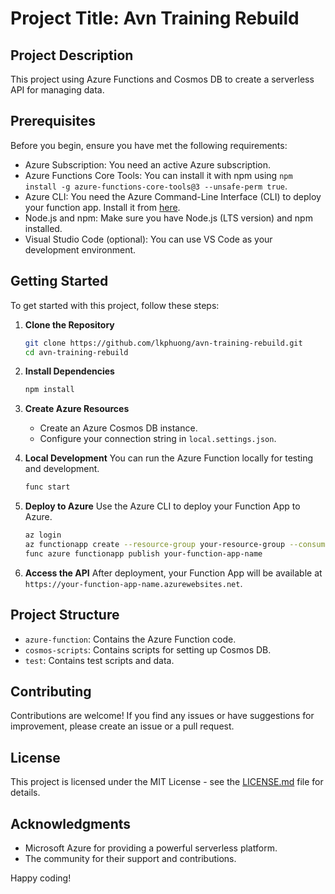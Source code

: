 # Project Title: Avn Training Rebuild

## Project Description
This project using Azure Functions and Cosmos DB to create a serverless API for managing data.

## Prerequisites
Before you begin, ensure you have met the following requirements:
- Azure Subscription: You need an active Azure subscription.
- Azure Functions Core Tools: You can install it with npm using `npm install -g azure-functions-core-tools@3 --unsafe-perm true`.
- Azure CLI: You need the Azure Command-Line Interface (CLI) to deploy your function app. Install it from [here](https://docs.microsoft.com/en-us/cli/azure/install-azure-cli).
- Node.js and npm: Make sure you have Node.js (LTS version) and npm installed.
- Visual Studio Code (optional): You can use VS Code as your development environment.

## Getting Started
To get started with this project, follow these steps:

1. **Clone the Repository**
    ```bash
    git clone https://github.com/lkphuong/avn-training-rebuild.git
    cd avn-training-rebuild
    ```

2. **Install Dependencies**
    ```bash
    npm install
    ```

3. **Create Azure Resources**
    - Create an Azure Cosmos DB instance.
    - Configure your connection string in `local.settings.json`.

4. **Local Development**
    You can run the Azure Function locally for testing and development.
    ```bash
    func start
    ```

5. **Deploy to Azure**
    Use the Azure CLI to deploy your Function App to Azure.
    ```bash
    az login
    az functionapp create --resource-group your-resource-group --consumption-plan-location eastus --name your-function-app-name --storage-account your-storage-account-name
    func azure functionapp publish your-function-app-name
    ```

6. **Access the API**
    After deployment, your Function App will be available at `https://your-function-app-name.azurewebsites.net`.

## Project Structure
- `azure-function`: Contains the Azure Function code.
- `cosmos-scripts`: Contains scripts for setting up Cosmos DB.
- `test`: Contains test scripts and data.

## Contributing
Contributions are welcome! If you find any issues or have suggestions for improvement, please create an issue or a pull request.

## License
This project is licensed under the MIT License - see the [LICENSE.md](LICENSE.md) file for details.

## Acknowledgments
- Microsoft Azure for providing a powerful serverless platform.
- The community for their support and contributions.

Happy coding!
